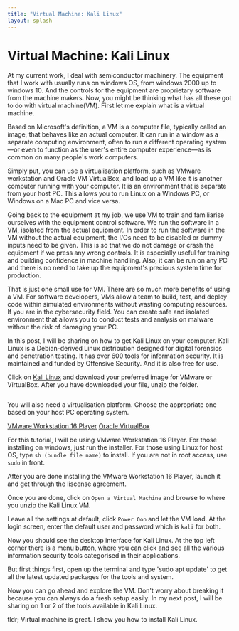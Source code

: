 ```yaml
---
title: "Virtual Machine: Kali Linux"
layout: splash
---
```


# Virtual Machine: Kali Linux

At my current work, I deal with semiconductor machinery. The equipment that I work with usually runs on windows OS, from windows 2000 up to windows 10. And the controls for the equipment are proprietary software from the machine makers. Now, you might be thinking what has all these got to do with virtual machine(VM). First let me explain what is a virtual machine.

Based on Microsoft's definition, a VM is a computer file, typically called an image, that behaves like an actual computer. It can run in a window as a separate computing environment, often to run a different operating system—or even to function as the user's entire computer experience—as is common on many people's work computers.

Simply put, you can use a virtualisation platform, such as VMware workstation and Oracle VM VirtualBox, and load up a VM like it is another computer running with your computer. It is an environment that is separate from your host PC. This allows you to run Linux on a Windows PC, or Windows on a Mac PC and vice versa.

Going back to the equipment at my job, we use VM to train and familiarise ourselves with the equipment control software. We run the software in a VM, isolated from the actual equipment. In order to run the software in the VM without the actual equipment, the I/Os need to be disabled or dummy inputs need to be given. This is so that we do not damage or crash the equipment if we press any wrong controls. It is especially useful for training and building confidence in machine handling. Also, it can be run on any PC and there is no need to take up the equipment's precious system time for production.

That is just one small use for VM. There are so much more benefits of using a VM. For software developers, VMs allow a team to build, test, and deploy code within simulated environments without wasting computing resources. If you are in the cybersecurity field. You can create safe and isolated environment that allows you to conduct tests and analysis on malware without the risk of damaging your PC. 

In this post, I will be sharing on how to get Kali Linux on your computer. Kali Linux is a Debian-derived Linux distribution designed for digital forensics and penetration testing. It has over 600 tools for information security. It is maintained and funded by Offensive Security. And it is also free for use.

Click on [Kali Linux](https://www.kali.org/get-kali/#kali-virtual-machines) and download your preferred image for VMware or VirtualBox. After you have downloaded your file, unzip the folder.

<img src="{{site.baseurl | prepend: site.url}}assets/images/VMKali/1.png" alt="" />

You will also need a virtualisation platform. Choose the appropriate one based on your host PC operating system.

[VMware Workstation 16 Player](https://customerconnect.vmware.com/en/downloads/details?downloadGroup=WKST-PLAYER-1624&productId=1039&rPId=91446)
[Oracle VirtualBox](https://www.virtualbox.org/wiki/Downloads)

For this tutorial, I will be using VMware Workstation 16 Player. For those installing on windows, just run the installer. For those using Linux for host OS, type `sh (bundle file name)` to install. If you are not in root access, use `sudo` in front.
<img src="{{site.baseurl | prepend: site.url}}assets/images/VMKali/0.png" alt="" />

After you are done installing the VMware Workstation 16 Player, launch it and get through the liscense agreement.
<img src="{{site.baseurl | prepend: site.url}}assets/images/VMKali/2.png" alt="" />

Once you are done, click on `Open a Virtual Machine` and browse to where you unzip the Kali Linux VM.
<img src="{{site.baseurl | prepend: site.url}}assets/images/VMKali/3.png" alt="" />

Leave all the settings at default, click `Power Oon` and let the VM load. At the login screen, enter the default user and password which is `kali` for both.
<img src="{{site.baseurl | prepend: site.url}}assets/images/VMKali/4.png" alt="" />

Now you should see the desktop interface for Kali Linux. At the top left corner there is a menu button, where you can click and see all the various information security tools categorised in their applications.
<img src="{{site.baseurl | prepend: site.url}}assets/images/VMKali/6.png" alt="" />

But first things first, open up the terminal and type 'sudo apt update' to get all the latest updated packages for the tools and system.
<img src="{{site.baseurl | prepend: site.url}}assets/images/VMKali/7.png" alt="" />

Now you can go ahead and explore the VM. Don't worry about breaking it because you can always do a fresh setup easily. In my next post, I will be sharing on 1 or 2 of the tools available in Kali Linux.

tldr; Virtual machine is great. I show you how to install Kali Linux.

